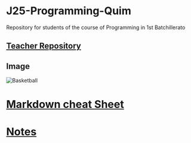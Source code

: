 # J25-Programming-Quim
Repository for students of the course of Programming in 1st Batchillerato


## [Teacher Repository](https://github.com/d-prieto/J25-Programming)

## Image
![Basketball](https://basketworld.com/blog/wp-content/uploads/2019/07/Mejores-balones-de-baloncesto-seg%C3%BAn-el-tipo-de-pista.jpg)

# [Markdown cheat Sheet](https://www.markdownguide.org/cheat-sheet)

# [Notes]()
